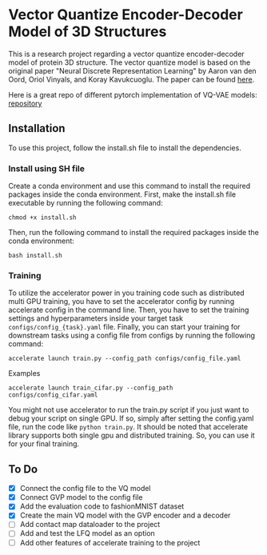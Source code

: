 # Vector Quantize Encoder-Decoder Model of 3D Structures

This is a research project regarding a vector quantize encoder-decoder model of protein 3D structure.
The vector quantize model is based on the original paper
"Neural Discrete Representation Learning" by Aaron van den Oord, Oriol Vinyals, and Koray Kavukcuoglu. 
The paper can be found [here](https://arxiv.org/abs/1711.00937).

Here is a great repo of different pytorch implementation of VQ-VAE models: [repository](https://github.com/lucidrains/vector-quantize-pytorch)


## Installation
To use this project, follow the install.sh file to install the dependencies.

### Install using SH file
Create a conda environment and use this command to install the required packages inside the conda environment.
First, make the install.sh file executable by running the following command:
```commandline
chmod +x install.sh
```
Then, run the following command to install the required packages inside the conda environment:
```commandline
bash install.sh
```

### Training

To utilize the accelerator power in you training code such as distributed multi GPU training, 
you have to set the accelerator config by running accelerate config in the command line. Then, you have to set
the training settings and hyperparameters inside your target task `configs/config_{task}.yaml` file. Finally,
you can start your training for downstream tasks using a config file from configs by running the following command:
```commandline
accelerate launch train.py --config_path configs/config_file.yaml
```

Examples
```commandline
accelerate launch train_cifar.py --config_path configs/config_cifar.yaml
```

You might not use accelerator to run the train.py script if you just want to debug your script on single GPU.
If so, simply after setting the config.yaml file, run the code like `python train.py`.
It should be noted that accelerate library supports both single gpu and distributed training.
So, you can use it for your final training.

## To Do
- [x] Connect the config file to the VQ model
- [x] Connect GVP model to the config file
- [x] Add the evaluation code to fashionMNIST dataset
- [x] Create the main VQ model with the GVP encoder and a decoder
- [ ] Add contact map dataloader to the project
- [ ] Add and test the LFQ model as an option
- [ ] Add other features of accelerate training to the project
